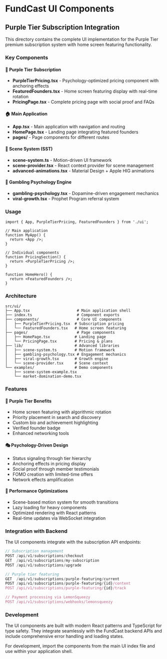 # FundCast UI Components

## Purple Tier Subscription Integration

This directory contains the complete UI implementation for the Purple Tier premium subscription system with home screen featuring functionality.

### Key Components

#### 🎯 **Purple Tier Subscription**
- **PurpleTierPricing.tsx** - Psychology-optimized pricing component with anchoring effects
- **FeaturedFounders.tsx** - Home screen featuring display with real-time rotation
- **PricingPage.tsx** - Complete pricing page with social proof and FAQs

#### 🏠 **Main Application**
- **App.tsx** - Main application with navigation and routing
- **HomePage.tsx** - Landing page integrating featured founders
- **pages/** - Page components for different routes

#### 🎨 **Scene System (SST)**
- **scene-system.ts** - Motion-driven UI framework
- **scene-provider.tsx** - React context provider for scene management
- **advanced-animations.tsx** - Material Design + Apple HIG animations

#### 🎲 **Gambling Psychology Engine**
- **gambling-psychology.tsx** - Dopamine-driven engagement mechanics
- **viral-growth.tsx** - Prophet Program referral system

### Usage

```tsx
import { App, PurpleTierPricing, FeaturedFounders } from './ui';

// Main application
function MyApp() {
  return <App />;
}

// Individual components
function PricingSection() {
  return <PurpleTierPricing />;
}

function HomeHero() {
  return <FeaturedFounders />;
}
```

### Architecture

```
src/ui/
├── App.tsx                     # Main application shell
├── index.ts                    # Component exports
├── components/                 # Core UI components
│   ├── PurpleTierPricing.tsx  # Subscription pricing
│   └── FeaturedFounders.tsx   # Home screen featuring
├── pages/                      # Page components
│   ├── HomePage.tsx           # Landing page
│   └── PricingPage.tsx        # Pricing & plans
├── lib/                       # Advanced libraries
│   ├── scene-system.ts        # Motion framework
│   ├── gambling-psychology.tsx # Engagement mechanics
│   ├── viral-growth.tsx       # Growth engine
│   └── scene-provider.tsx     # Scene context
└── examples/                  # Demo components
    ├── scene-system-example.tsx
    └── market-domination-demo.tsx
```

### Features

#### 💎 **Purple Tier Benefits**
- Home screen featuring with algorithmic rotation
- Priority placement in search and discovery
- Custom bio and achievement highlighting
- Verified founder badge
- Enhanced networking tools

#### 🎭 **Psychology-Driven Design**
- Status signaling through tier hierarchy
- Anchoring effects in pricing display
- Social proof through member testimonials
- FOMO creation with limited-time offers
- Network effects amplification

#### 🚀 **Performance Optimizations**
- Scene-based motion system for smooth transitions
- Lazy loading for heavy components
- Optimized rendering with React patterns
- Real-time updates via WebSocket integration

### Integration with Backend

The UI components integrate with the subscription API endpoints:

```typescript
// Subscription management
POST /api/v1/subscriptions/checkout
GET  /api/v1/subscriptions/my-subscription
POST /api/v1/subscriptions/upgrade

// Purple tier featuring
GET  /api/v1/subscriptions/purple-featuring/current
POST /api/v1/subscriptions/purple-featuring/{id}/content
POST /api/v1/subscriptions/purple-featuring/{id}/track

// Payment processing via LemonSqueezy
POST /api/v1/subscriptions/webhooks/lemonsqueezy
```

### Development

The UI components are built with modern React patterns and TypeScript for type safety. They integrate seamlessly with the FundCast backend APIs and include comprehensive error handling and loading states.

For development, import the components from the main UI index file and use within your application shell.